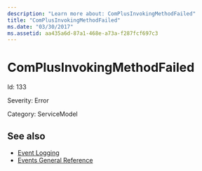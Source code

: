 ```yaml
---
description: "Learn more about: ComPlusInvokingMethodFailed"
title: "ComPlusInvokingMethodFailed"
ms.date: "03/30/2017"
ms.assetid: aa435a6d-87a1-468e-a73a-f287fcf697c3
---
```

# ComPlusInvokingMethodFailed

Id: 133  
  
 Severity: Error  
  
 Category: ServiceModel  
  
## See also

- [Event Logging](index.md)
- [Events General Reference](events-general-reference.md)
